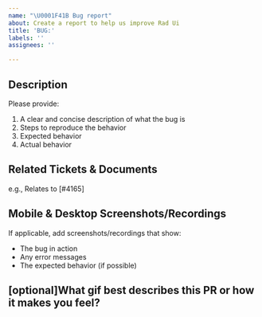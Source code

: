 ```yaml
---
name: "\U0001F41B Bug report"
about: Create a report to help us improve Rad Ui
title: 'BUG:'
labels: ''
assignees: ''

---
```


## Description

Please provide:
1. A clear and concise description of what the bug is
2. Steps to reproduce the behavior
3. Expected behavior
4. Actual behavior

## Related Tickets & Documents

e.g., Relates to [#4165]

## Mobile & Desktop Screenshots/Recordings
If applicable, add screenshots/recordings that show:
- The bug in action
- Any error messages
- The expected behavior (if possible)
## [optional]What gif best describes this PR or how it makes you feel?
